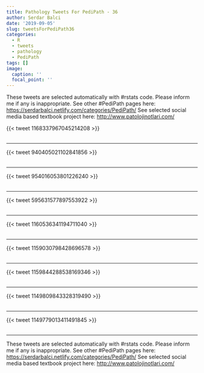 ```yaml
---
title: Pathology Tweets For PediPath - 36
author: Serdar Balci
date: '2019-09-05'
slug: tweetsForPediPath36
categories:
  - R
  - tweets
  - pathology
  - PediPath
tags: []
image:
  caption: ''
  focal_point: ''
---
```



These tweets are selected automatically with #rstats code. Please inform me if any is inappropriate.
See other #PediPath pages here: https://serdarbalci.netlify.com/categories/PediPath/ 
See selected social media based textbook project here: http://www.patolojinotlari.com/

{{< tweet 1168337967045214208 >}}
<br>
<br>
<hr>
{{< tweet 940405021102841856 >}}
<br>
<br>
<hr>
{{< tweet 954016053801226240 >}}
<br>
<br>
<hr>
{{< tweet 595631577897553922 >}}
<br>
<br>
<hr>
{{< tweet 1160536341194711040 >}}
<br>
<br>
<hr>
{{< tweet 1159030798428696578 >}}
<br>
<br>
<hr>
{{< tweet 1159844288538169346 >}}
<br>
<br>
<hr>
{{< tweet 1149809843328319490 >}}
<br>
<br>
<hr>
{{< tweet 1149779013411491845 >}}
<br>
<br>
<hr>


These tweets are selected automatically with #rstats code. Please inform me if any is inappropriate.
See other #PediPath pages here: https://serdarbalci.netlify.com/categories/PediPath/ 
See selected social media based textbook project here: http://www.patolojinotlari.com/

